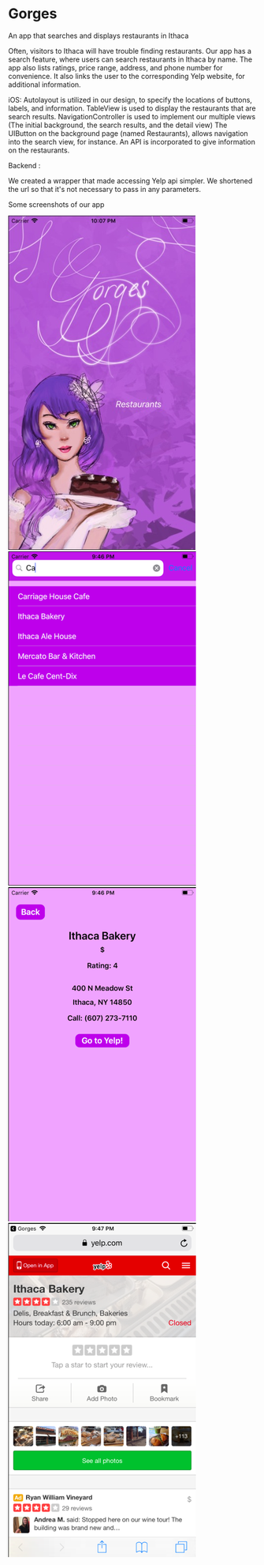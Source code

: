 # Gorges
An app that searches and displays restaurants in Ithaca

Often, visitors to Ithaca will have trouble finding restaurants. Our app has a search feature, where users can search restaurants in Ithaca by name. The app also lists ratings, price range, address, and phone number for convenience. It also links the user to the corresponding Yelp website, for additional information. 

iOS:
Autolayout is utilized in our design, to specify the locations of buttons, labels, and information.
TableView is used to display the restaurants that are search results.
NavigationController is used to implement our multiple views (The initial background, the search results, and the detail view) The UIButton on the background page (named Restaurants), allows navigation into the search view, for instance. 
An API is incorporated to give information on the restaurants.


Backend :

We created a wrapper that made accessing Yelp api simpler. We shortened the url so that it's not necessary to pass in any parameters.

Some screenshots of our app

![](4.jpeg)
![](3.png)
![](2.png)
![](1.png)
